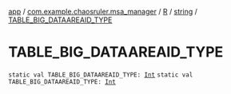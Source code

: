 [app](../../../index.md) / [com.example.chaosruler.msa_manager](../../index.md) / [R](../index.md) / [string](index.md) / [TABLE_BIG_DATAAREAID_TYPE](.)

# TABLE_BIG_DATAAREAID_TYPE

`static val TABLE_BIG_DATAAREAID_TYPE: `[`Int`](https://kotlinlang.org/api/latest/jvm/stdlib/kotlin/-int/index.html)
`static val TABLE_BIG_DATAAREAID_TYPE: `[`Int`](https://kotlinlang.org/api/latest/jvm/stdlib/kotlin/-int/index.html)